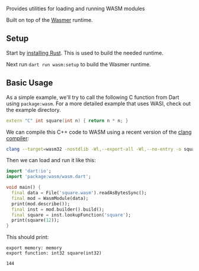 Provides utilities for loading and running WASM modules

Built on top of the [Wasmer](https://github.com/wasmerio/wasmer) runtime.

## Setup

Start by [installing Rust](https://www.rust-lang.org/tools/install).
This is used to build the needed runtime.

Next run `dart run wasm:setup` to build the Wasmer runtime.

## Basic Usage

As a simple example, we'll try to call the following C function from Dart using
`package:wasm`. For a more detailed example that uses WASI, check out the
example directory.

```c++
extern "C" int square(int n) { return n * n; }
```

We can compile this C++ code to WASM using a recent version of the
[clang compiler](https://clang.llvm.org/get_started.html):

```bash
clang --target=wasm32 -nostdlib -Wl,--export-all -Wl,--no-entry -o square.wasm square.cc
```

Then we can load and run it like this:

```dart
import 'dart:io';
import 'package:wasm/wasm.dart';

void main() {
  final data = File('square.wasm').readAsBytesSync();
  final mod = WasmModule(data);
  print(mod.describe());
  final inst = mod.builder().build();
  final square = inst.lookupFunction('square');
  print(square(12));
}
```

This should print:

```
export memory: memory
export function: int32 square(int32)

144
```
